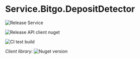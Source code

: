 # Service.Bitgo.DepositDetector

![Release Service](https://github.com/MyJetWallet/Service.Bitgo.DepositDetector/workflows/Release%20Service/badge.svg)

![Release API client nuget](https://github.com/MyJetWallet/Service.Bitgo.DepositDetector/workflows/Release%20API%20client%20nuget/badge.svg)

![CI test build](https://github.com/MyJetWallet/Service.Bitgo.DepositDetector/workflows/CI%20test%20build/badge.svg)

*Client library:* ![Nuget version](https://img.shields.io/nuget/v/MyJetWallet.Service.Bitgo.DepositDetector.Client?label=MyJetWallet.Service.Bitgo.DepositDetector.Client&style=social)

